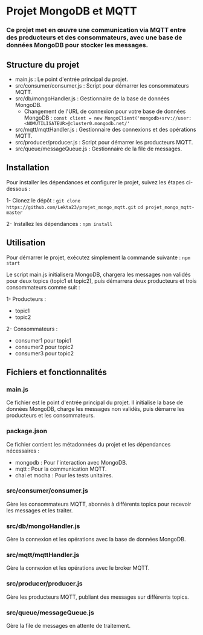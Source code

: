 # Projet MongoDB et MQTT
### Ce projet met en œuvre une communication via MQTT entre des producteurs et des consommateurs, avec une base de données MongoDB pour stocker les messages.

## Structure du projet
- main.js : Le point d'entrée principal du projet.
- src/consumer/consumer.js : Script pour démarrer les consommateurs MQTT.
- src/db/mongoHandler.js : Gestionnaire de la base de données MongoDB.
  * Changement de l'URL de connexion pour votre base de données MongoDB :
  ```const client = new MongoClient('mongodb+srv://user:<NOMUTILISATEUR>@cluster0.mongodb.net/'```
- src/mqtt/mqttHandler.js : Gestionnaire des connexions et des opérations MQTT.
- src/producer/producer.js : Script pour démarrer les producteurs MQTT.
- src/queue/messageQueue.js : Gestionnaire de la file de messages.

## Installation
Pour installer les dépendances et configurer le projet, suivez les étapes ci-dessous :

1- Clonez le dépôt :
```git clone https://github.com/Lekta23/projet_mongo_mqtt.git```
```cd projet_mongo_mqtt-master```

2- Installez les dépendances :
```npm install```

## Utilisation
Pour démarrer le projet, exécutez simplement la commande suivante :
```npm start```

Le script main.js initialisera MongoDB, chargera les messages non validés pour deux topics (topic1 et topic2), puis démarrera deux producteurs et trois consommateurs comme suit :

1- Producteurs :
- topic1
- topic2

2- Consommateurs :
- consumer1 pour topic1
- consumer2 pour topic2
- consumer3 pour topic2

## Fichiers et fonctionnalités
### main.js
Ce fichier est le point d'entrée principal du projet. Il initialise la base de données MongoDB, charge les messages non validés, puis démarre les producteurs et les consommateurs.

### package.json
Ce fichier contient les métadonnées du projet et les dépendances nécessaires :

- mongodb : Pour l'interaction avec MongoDB.
- mqtt : Pour la communication MQTT.
- chai et mocha : Pour les tests unitaires.

### src/consumer/consumer.js
Gère les consommateurs MQTT, abonnés à différents topics pour recevoir les messages et les traiter.

### src/db/mongoHandler.js
Gère la connexion et les opérations avec la base de données MongoDB.

### src/mqtt/mqttHandler.js
Gère la connexion et les opérations avec le broker MQTT.

### src/producer/producer.js
Gère les producteurs MQTT, publiant des messages sur différents topics.

### src/queue/messageQueue.js
Gère la file de messages en attente de traitement.

